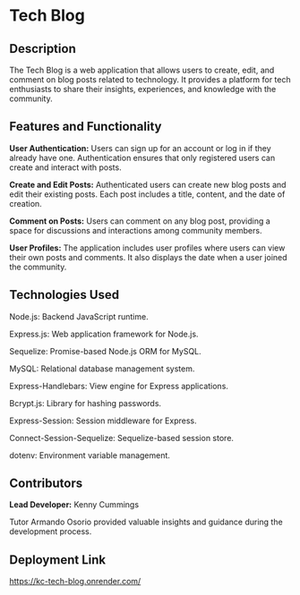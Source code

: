 # Tech Blog

## Description
The Tech Blog is a web application that allows users to create, edit, and comment on blog posts related to technology. It provides a platform for tech enthusiasts to share their insights, experiences, and knowledge with the community.

## Features and Functionality
<b>User Authentication:</b> Users can sign up for an account or log in if they already have one. Authentication ensures that only registered users can create and interact with posts.

<b>Create and Edit Posts:</b> Authenticated users can create new blog posts and edit their existing posts. Each post includes a title, content, and the date of creation.

<b>Comment on Posts:</b> Users can comment on any blog post, providing a space for discussions and interactions among community members.

<b>User Profiles:</b> The application includes user profiles where users can view their own posts and comments. It also displays the date when a user joined the community.

## Technologies Used
Node.js: Backend JavaScript runtime.

Express.js: Web application framework for Node.js.

Sequelize: Promise-based Node.js ORM for MySQL.

MySQL: Relational database management system.

Express-Handlebars: View engine for Express applications.

Bcrypt.js: Library for hashing passwords.

Express-Session: Session middleware for Express.

Connect-Session-Sequelize: Sequelize-based session store.

dotenv: Environment variable management.

## Contributors
<b>Lead Developer:</b> Kenny Cummings

Tutor Armando Osorio provided valuable insights and guidance during the development process.

## Deployment Link
https://kc-tech-blog.onrender.com/